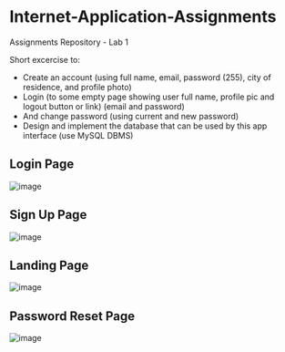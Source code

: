# Internet-Application-Assignments
Assignments Repository - Lab 1

Short excercise to: 
- Create an account (using full name, email, password (255), city of residence, and profile
photo)
- Login (to some empty page showing user full name, profile pic and logout button or link)
(email and password)
- And change password (using current and new password)
- Design and implement the database that can be used by this app interface (use MySQL DBMS)

## Login Page
![image](https://user-images.githubusercontent.com/57445279/104305801-2f6bd100-54de-11eb-89fa-82d4300fd540.png)

## Sign Up Page
![image](https://user-images.githubusercontent.com/57445279/104305862-47435500-54de-11eb-8d41-b96f485f5539.png)

## Landing Page
![image](https://user-images.githubusercontent.com/57445279/104305943-64782380-54de-11eb-8b6a-a65760e4b93b.png)

## Password Reset Page
![image](https://user-images.githubusercontent.com/57445279/106441444-1b870f80-648b-11eb-9cef-60c8c23ae2f7.png)
